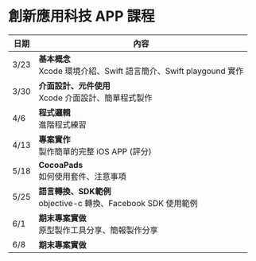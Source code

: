 # 創新應用科技 APP 課程
|日期|內容|
|---|---|
|3/23|**基本概念**<br>Xcode 環境介紹、Swift 語言簡介、Swift playgound 實作|
|3/30|**介面設計、元件使用**<br>Xcode 介面設計、簡單程式製作|
|4/6|**程式邏輯**<br>進階程式練習|
|4/13|**專案實作**<br>製作簡單的完整 iOS APP (評分)|
|5/18|**CocoaPads**<br>如何使用套件、注意事項|
|5/25|**語言轉換、SDK範例**<br> objective-c 轉換、Facebook SDK 使用範例|
|6/1|**期末專案實做**<br>原型製作工具分享、簡報製作分享|
|6/8|**期末專案實做**

